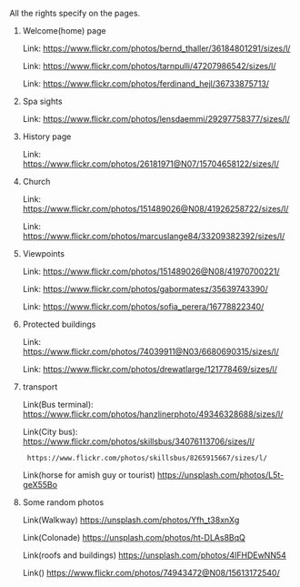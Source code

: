 All the rights specify on the pages.

1. Welcome(home) page
    
    Link:
        https://www.flickr.com/photos/bernd_thaller/36184801291/sizes/l/
    
    Link:
        https://www.flickr.com/photos/tarnpulli/47207986542/sizes/l/
    
    Link:
        https://www.flickr.com/photos/ferdinand_hejl/36733875713/

2. Spa sights

    Link:
        https://www.flickr.com/photos/lensdaemmi/29297758377/sizes/l/

3. History page

    Link:
        https://www.flickr.com/photos/26181971@N07/15704658122/sizes/l/

4. Church

    Link:
        https://www.flickr.com/photos/151489026@N08/41926258722/sizes/l/

    Link:
        https://www.flickr.com/photos/marcuslange84/33209382392/sizes/l/

5. Viewpoints

    Link:
        https://www.flickr.com/photos/151489026@N08/41970700221/
        
    Link:
        https://www.flickr.com/photos/gabormatesz/35639743390/

    Link:
        https://www.flickr.com/photos/sofia_perera/16778822340/

6. Protected buildings

    Link:
        https://www.flickr.com/photos/74039911@N03/6680690315/sizes/l/

    Link:
        https://www.flickr.com/photos/drewatlarge/121778469/sizes/l/

7. transport

    Link(Bus terminal):
        https://www.flickr.com/photos/hanzlinerphoto/49346328688/sizes/l/
    
    Link(City bus):
        https://www.flickr.com/photos/skillsbus/34076113706/sizes/l/

        https://www.flickr.com/photos/skillsbus/8265915667/sizes/l/
    
    Link(horse for amish guy or tourist)
        https://unsplash.com/photos/L5t-geX55Bo

8. Some random photos
    
    Link(Walkway)
        https://unsplash.com/photos/Yfh_t38xnXg

    Link(Colonade)
        https://unsplash.com/photos/ht-DLAs8BqQ

    Link(roofs and buildings)
        https://unsplash.com/photos/4IFHDEwNN54
        
    Link()
        https://www.flickr.com/photos/74943472@N08/15613172540/
